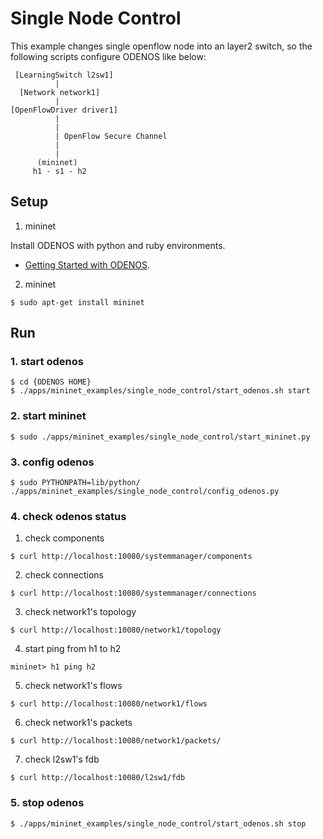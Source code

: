 # Single Node Control

This example changes single openflow node into an layer2 switch,
so the following scripts configure ODENOS like below:

```
 [LearningSwitch l2sw1]
          |
  [Network network1]
          |
[OpenFlowDriver driver1]
          |
          |
          | OpenFlow Secure Channel
          |
          |	  
      (mininet)
     h1 - s1 - h2
```


## Setup

1. mininet

Install ODENOS with python and ruby environments.
* [Getting Started with ODENOS](https://github.com/o3project/odenos/blob/master/doc/QUICKSTART.md).

2. mininet

```
$ sudo apt-get install mininet
```


## Run

### 1. start odenos

```
$ cd {ODENOS HOME}
$ ./apps/mininet_examples/single_node_control/start_odenos.sh start
```

### 2. start mininet

```
$ sudo ./apps/mininet_examples/single_node_control/start_mininet.py
```

### 3. config odenos

```
$ sudo PYTHONPATH=lib/python/ ./apps/mininet_examples/single_node_control/config_odenos.py
```

### 4. check odenos status

1. check components

```
$ curl http://localhost:10080/systemmanager/components
```

2. check connections

```
$ curl http://localhost:10080/systemmanager/connections
```

3. check network1's topology

```
$ curl http://localhost:10080/network1/topology
```

4. start ping from h1 to h2

```
mininet> h1 ping h2
```

5. check network1's flows

```
$ curl http://localhost:10080/network1/flows
```

6. check network1's packets

```
$ curl http://localhost:10080/network1/packets/
```

7. check l2sw1's fdb

```
$ curl http://localhost:10080/l2sw1/fdb
```


### 5. stop odenos

```
$ ./apps/mininet_examples/single_node_control/start_odenos.sh stop
```
